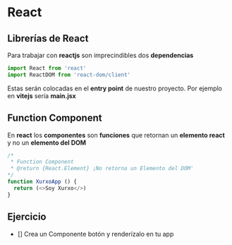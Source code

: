 # React

## Librerías de React

Para trabajar con __reactjs__ son imprecindibles dos __dependencias__

```js
import React from 'react'
import ReactDOM from 'react-dom/client'
```

Estas serán colocadas en el __entry point__ de nuestro proyecto. Por ejemplo en __vitejs__ sería __main.jsx__


## Function Component

En __react__ los __componentes__ son __funciones__ que retornan un __elemento react__ y no un __elemento del DOM__

```js
/*
 * Function Component
 * @return {React.Element} ¡No retorna un Elemento del DOM'
*/
function XurxoApp () {
  return (<>Soy Xurxo</>)
}
```

## Ejercicio

- [] Crea un Componente botón y renderízalo en tu app